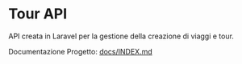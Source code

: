 # Tour API
API creata in Laravel per la gestione della creazione di viaggi e tour.

Documentazione Progetto: [docs/INDEX.md](docs/INDEX.md)

